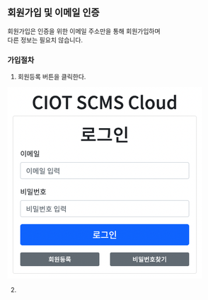 ## 회원가입 및 이메일 인증

회원가입은 인증을 위한 이메일 주소만을 통해 회원가입하며\
다른 정보는 필요치 않습니다.

### 가입절차

1. 회원등록 버튼을 클릭한다.

<img src="/assets/reg01.png" alt="main">

2. 

